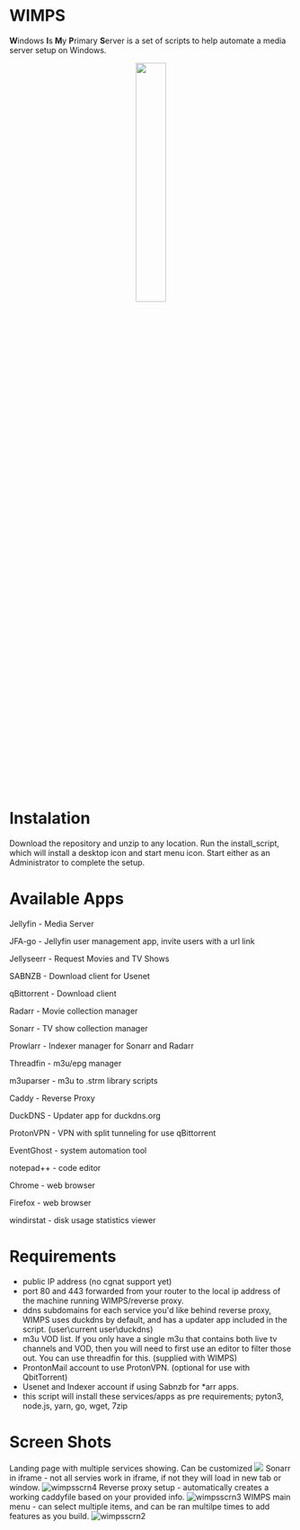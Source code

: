 # WIMPS
**W**indows **I**s **M**y **P**rimary **S**erver is a set of scripts to help automate a media server setup on Windows.
<p align="center" width="100%">
    <img width="33%" src="https://user-images.githubusercontent.com/65569846/216909375-0d47e743-c085-40ae-8edb-b9608f4ffbb2.png">


# Instalation
Download the repository and unzip to any location. Run the install_script, which will install a desktop icon and start menu icon. Start either as an Administrator to complete the setup.

# Available Apps
<p>Jellyfin - Media Server</p>
<p>JFA-go - Jellyfin user management app, invite users with a url link</p>
<p>Jellyseerr - Request Movies and TV Shows</p>
<p>SABNZB - Download client for Usenet</p>
<p>qBittorrent - Download client</p>
<p>Radarr - Movie collection manager</p>
<p>Sonarr - TV show collection manager</p>
<p>Prowlarr - Indexer manager for Sonarr and Radarr</p>
<p>Threadfin - m3u/epg manager</p>
<p>m3uparser - m3u to .strm library scripts</p>
<p>Caddy - Reverse Proxy</p>
<p>DuckDNS - Updater app for duckdns.org</p>
<p>ProtonVPN - VPN with split tunneling for use qBittorrent</p>
<p>EventGhost - system automation tool</p>
<p>notepad++ - code editor</p>
<p>Chrome - web browser</p>
<p>Firefox - web browser</p>
<p>windirstat - disk usage statistics viewer</p>


# Requirements
- public IP address (no cgnat support yet)
- port 80 and 443 forwarded from your router to the local ip address of the machine running WIMPS/reverse proxy.
- ddns subdomains for each service you'd like behind reverse proxy, WIMPS uses duckdns by default, and has a updater app included in the script. (user\current user\duckdns)
- m3u VOD list. If you only have a single m3u that contains both live tv channels and VOD, then you will need to first use an editor to filter those out. You can use threadfin for this. (supplied with WIMPS)
- ProntonMail account to use ProtonVPN. (optional for use with QbitTorrent)
- Usenet and Indexer account if using Sabnzb for *arr apps.
- this script will install these services/apps as pre requirements; pyton3, node.js, yarn, go, wget, 7zip

# Screen Shots
Landing page with multiple services showing. Can be customized
<img src="https://github.com/Xaque8787/WIMPS/assets/65569846/56a5660e-eac4-45ef-bd72-39cfc06a989f">
Sonarr in iframe - not all servies work in iframe, if not they will load in new tab or window.
![wimpsscrn4](https://github.com/Xaque8787/WIMPS/assets/65569846/03722a31-1fc5-43e3-8078-2f07f8920889)
Reverse proxy setup - automatically creates a working caddyfile based on your provided info.
![wimpsscrn3](https://github.com/Xaque8787/WIMPS/assets/65569846/fd5c661e-b187-4fe9-a1b8-6129e643cfc7)
WIMPS main menu - can select multiple items, and can be ran multilpe times to add features as you build.
![wimpsscrn2](https://github.com/Xaque8787/WIMPS/assets/65569846/34ea2c89-75e6-4c40-b230-c01dcb4f8c8c)

